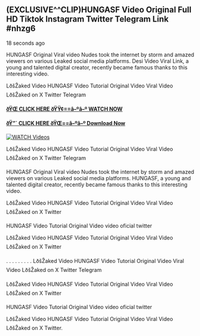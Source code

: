## (EXCLUSIVE^^CLIP)HUNGASF Video Original Full HD Tiktok Instagram Twitter Telegram Link #nhzg6

18 seconds ago

HUNGASF Original Viral video Nudes took the internet by storm and amazed viewers on various Leaked social media platforms. Desi Video Viral Link, a young and talented digital creator, recently became famous thanks to this interesting video.

LðšŽaked Video HUNGASF Video Tutorial Original Video Viral Video LðšŽaked on X Twitter Telegram

**[ðŸŒ CLICK HERE ðŸŸ¢==â–ºâ–º WATCH NOW](https://clips-mediaa.blogspot.com/2025/02/video-viral-download.html)**

**[ðŸ”´ CLICK HERE ðŸŒ==â–ºâ–º Download Now](https://clips-mediaa.blogspot.com/2025/02/video-viral-download.html)**

[![WATCH Videos](https://i.imgur.com/dJHk4Zq.gif)](https://clips-mediaa.blogspot.com/2025/02/video-viral-download.html)

LðšŽaked Video HUNGASF Video Tutorial Original Video Viral Video LðšŽaked on X Twitter Telegram

HUNGASF Original Viral video Nudes took the internet by storm and amazed viewers on various Leaked social media platforms. HUNGASF, a young and talented digital creator, recently became famous thanks to this interesting video.

LðšŽaked Video HUNGASF Video Tutorial Original Video Viral Video LðšŽaked on X Twitter

HUNGASF Video Tutorial Original Video video oficial twitter

LðšŽaked Video HUNGASF Video Tutorial Original Video Viral Video LðšŽaked on X Twitter

. . . . . . . . . LðšŽaked Video HUNGASF Video Tutorial Original Video Viral Video LðšŽaked on X Twitter Telegram

LðšŽaked Video HUNGASF Video Tutorial Original Video Viral Video LðšŽaked on X Twitter

HUNGASF Video Tutorial Original Video video oficial twitter

LðšŽaked Video HUNGASF Video Tutorial Original Video Viral Video LðšŽaked on X Twitter.